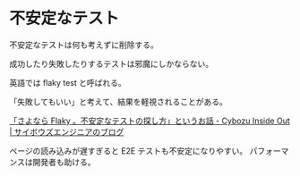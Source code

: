 # 不安定なテスト

不安定なテストは何も考えずに削除する。

成功したり失敗したりするテストは邪魔にしかならない。

英語では flaky test と呼ばれる。

「失敗してもいい」と考えて、結果を軽視されることがある。

[「さよなら Flaky 。不安定なテストの探し方」というお話 - Cybozu Inside Out | サイボウズエンジニアのブログ](https://blog.cybozu.io/entry/2021/04/27/080000)

ページの読み込みが遅すぎると E2E テストも不安定になりやすい。
パフォーマンスは開発者も助ける。
